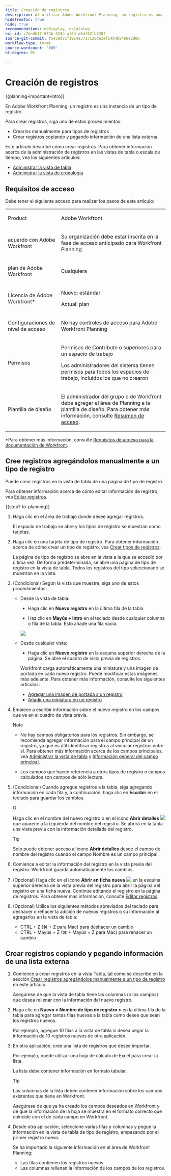 ```yaml
---
title: Creación de registros
description: Al utilizar Adobe Workfront Planning, un registro es una instancia de un tipo de registro.
hidefromtoc: true
hide: true
recommendations: noDisplay, noCatalog
exl-id: c7de4b1f-674b-424b-af64-a6df62fb738f
source-git-commit: f5430d81f1914a3717130de3af54b4b84e0e2d06
workflow-type: tm+mt
source-wordcount: '889'
ht-degree: 0%

---
```


<!--update the metadata with real information when making this available in TOC and in the left nav-->

# Creación de registros

{{planning-important-intro}}

En Adobe Workfront Planning, un registro es una instancia de un tipo de registro.

Para crear registros, siga uno de estos procedimientos:

* Crearlos manualmente para tipos de registros
* Crear registros copiando y pegando información de una lista externa.

Este artículo describe cómo crear registros. Para obtener información acerca de la administración de registros en las vistas de tabla o escala de tiempo, vea los siguientes artículos:

* [Administrar la vista de tabla](/help/quicksilver/planning/views/manage-the-table-view.md)
* [Administrar la vista de cronología](/help/quicksilver/planning/views/manage-the-timeline-view.md)

## Requisitos de acceso

Debe tener el siguiente acceso para realizar los pasos de este artículo:

<table style="table-layout:auto">
 <col>
 </col>
 <col>
 </col>
 <tbody>
    <tr>
<tr>
<td>
   <p> Product</p> </td>
   <td>
   <p> Adobe Workfront</p> </td>
  </tr>  
 <td role="rowheader"><p>acuerdo con Adobe Workfront</p></td>
   <td>
<p>Su organización debe estar inscrita en la fase de acceso anticipado para Workfront Planning </p>
   </td>
  </tr>
  <tr>
   <td role="rowheader"><p>plan de Adobe Workfront</p></td>
   <td>
<p>Cualquiera</p>
   </td>
  </tr>
  <tr>
   <td role="rowheader"><p>Licencia de Adobe Workfront*</p></td>
   <td>
   <p>Nuevo: estándar</p>
   <p>Actual: plan</p>  
  </td>
  </tr>

<tr>
   <td role="rowheader"><p>Configuraciones de nivel de acceso</p></td>
   <td> <p>No hay controles de acceso para Adobe Workfront Planning </p>  
</td>
  </tr>
<tr>
   <td role="rowheader"><p>Permisos</p></td>
   <td> <p>Permisos de Contribute o superiores para un espacio de trabajo</a> </p>  
   <p>Los administradores del sistema tienen permisos para todos los espacios de trabajo, incluidos los que no crearon</p>
</td>
  </tr>
<tr>
   <td role="rowheader"><p>Plantilla de diseño</p></td>
   <td> <p>El administrador del grupo o de Workfront debe agregar el área de Planning a la plantilla de diseño. Para obtener más información, consulte <a href="/help/quicksilver/planning/access/access-overview.md">Resumen de acceso</a>. </p>  
</td>
  </tr>

</tbody>
</table>

*Para obtener más información, consulte [Requisitos de acceso para la documentación de Workfront](/help/quicksilver/administration-and-setup/add-users/access-levels-and-object-permissions/access-level-requirements-in-documentation.md).

<!--Maybe enable this at GA - but Planning is not supposed to have Access controls in the Workfront Access Level: 
>[!NOTE]
>
>If you don't have access, ask your Workfront administrator if they set additional restrictions in your access level. For information on how a Workfront administrator can change your access level, see [Create or modify custom access levels](/help/quicksilver/planning/administration-and-setup/add-users/configure-and-grant-access/create-modify-access-levels.md). -->

## Cree registros agregándolos manualmente a un tipo de registro <!--in a record type table (I don't think you can create them elsewhere right now)-->

Puede crear registros en la vista de tabla de una página de tipo de registro.

Para obtener información acerca de cómo editar información de registro, vea [Editar registros](/help/quicksilver/planning/records/edit-records.md).

{{step1-to-planning}}

1. Haga clic en el área de trabajo donde desee agregar registros.

   El espacio de trabajo se abre y los tipos de registro se muestran como tarjetas.

1. Haga clic en una tarjeta de tipo de registro. Para obtener información acerca de cómo crear un tipo de registro, vea [Crear tipos de registros](/help/quicksilver/planning/architecture/create-record-types.md).

   La página de tipo de registro se abre en la vista a la que se accedió por última vez. De forma predeterminada, se abre una página de tipo de registro en la vista de tabla.
Todos los registros del tipo seleccionado se muestran en la vista.

1. (Condicional) Según la vista que muestre, siga uno de estos procedimientos:

   * Desde la vista de tabla:

      * Haga clic en **Nuevo registro** en la última fila de la tabla

      * Haz clic en **Mayús + Intro** en el teclado desde cualquier columna o fila de la tabla. Esto añade una fila vacía.

     ![](assets/adding-a-new-campaign-in-table-row.png)

   * Desde cualquier vista:

      * Haga clic en **Nuevo registro** en la esquina superior derecha de la página. Se abre el cuadro de vista previa de registros.

     Workfront carga automáticamente una miniatura y una imagen de portada en cada nuevo registro. Puede modificar estas imágenes más adelante. Para obtener más información, consulte los siguientes artículos:

      * [Agregar una imagen de portada a un registro](/help/quicksilver/planning/records/add-a-cover-image-to-a-record.md)
      * [Añadir una miniatura en un registro](/help/quicksilver/planning/records/add-thumbnails-to-records.md)

1. Empiece a escribir información sobre el nuevo registro en los campos que ve en el cuadro de vista previa.

   >[!NOTE]
   >
   >  * No hay campos obligatorios para los registros. Sin embargo, se recomienda agregar información para el campo principal de un registro, ya que es útil identificar registros al vincular registros entre sí. Para obtener más información acerca de los campos principales, vea [Administrar la vista de tabla](/help/quicksilver/planning/views/manage-the-table-view.md) y [Información general del campo principal](/help/quicksilver/planning/fields/primary-field-overview.md).
   >
   >  * Los campos que hacen referencia a otros tipos de registro o campos calculados son campos de sólo lectura.

1. (Condicional) Cuando agregue registros a la tabla, siga agregando información en cada fila y, a continuación, haga clic en **Escribir** en el teclado para guardar los cambios.

   O

   Haga clic en el nombre del nuevo registro o en el icono **Abrir detalles** ![](assets/open-details-icon-in-table-name-field.png) que aparece a la izquierda del nombre del registro. Se abrirá en la tabla una vista previa con la información detallada del registro.

   >[!TIP]
   >
   >Solo puede obtener acceso al icono **Abrir detalles** desde el campo de nombre del registro cuando el campo Nombre es un campo principal.

1. Comience a editar la información del registro en la vista previa del registro. Workfront guarda automáticamente los cambios.
1. (Opcional) Haga clic en el icono **Abrir en ficha nueva** ![](assets/open-details-in-a-new-tab-icon.png) en la esquina superior derecha de la vista previa del registro para abrir la página del registro en una ficha nueva. Continúe editando el registro en la página de registros. Para obtener más información, consulte [Editar registros](/help/quicksilver/planning/records/edit-records.md).

1. (Opcional) Utilice los siguientes métodos abreviados del teclado para deshacer o rehacer la adición de nuevos registros o su información al agregarlos en la vista de tabla:

   * CTRL + Z (⌘ + Z para Mac) para deshacer un cambio
   * CTRL + Mayús + Z (⌘ + Mayús + Z para Mac) para rehacer un cambio

<!-- this is not possible anymore: 

## Create records by connecting them from another application

You can import records from other applications by linking them to existing records. This creates a linked record for the other application's connected object. 

1. Create a record type, as described in the [Create record types](/help/quicksilver/planning/architecture/create-record-types.md).

1. Create records for the record type you created in the previous step. For information, see the section [Create records by manually adding them to a record type](#create-records-by-manually-adding-them-to-a-record-type) in this article. 

1. Create a connection to an object type from another application for the record type you created. For information, see [Connect record types](/help/quicksilver/planning/architecture/connect-record-types.md).

1. Add objects from another application to the records you created above using the linked record field you created in the previous step. For information, see [Connect records](/help/quicksilver/planning/records/connect-records.md). 

    The following items are created in Workfront Planning:

    * A read-only record type that refers to the other application's record type you linked to in the connected record field. 

      For example, if you connect a Planning record type to Workfront project, a read-only record type named "Workfront project" is created in the same workspace. You can access the read-only Workfront record types from the table view of the Planning records you're linking from. 
   
-->

## Crear registros copiando y pegando información de una lista externa

1. Comience a crear registros en la vista Tabla, tal como se describe en la sección [Crear registros agregándolos manualmente a un tipo de registro](#create-records-by-manually-adding-them-to-a-record-type) en este artículo.

   Asegúrese de que la vista de tabla tiene las columnas (o los campos) que desea rellenar con la información del nuevo registro.

1. Haga clic en **Nuevo &lt; Nombre de tipo de registro >** en la última fila de la tabla para agregar tantas filas nuevas a la tabla como desee que sean los registros nuevos.

   Por ejemplo, agregue 10 filas a la vista de tabla si desea pegar la información de 10 registros nuevos de otra aplicación.

1. En otra aplicación, cree una lista de registros que desee importar.

   Por ejemplo, puede utilizar una hoja de cálculo de Excel para crear la lista.

   La lista debe contener información en formato tabular.

   >[!TIP]
   >
   > Las columnas de la lista deben contener información sobre los campos existentes que tiene en Workfront.
   >
   > Asegúrese de que ya ha creado los campos deseados en Workfront y de que la información de la hoja se muestra en el formato correcto que coincide con el de cada campo en Workfront.

1. Desde otra aplicación, seleccione varias filas y columnas y pegue la información en la vista de tabla de tipo de registro, empezando por el primer registro nuevo.

   Se ha importado la siguiente información en el área de Workfront Planning:

   * Las filas contienen los registros nuevos
   * Las columnas rellenan la información de los campos de los registros.
